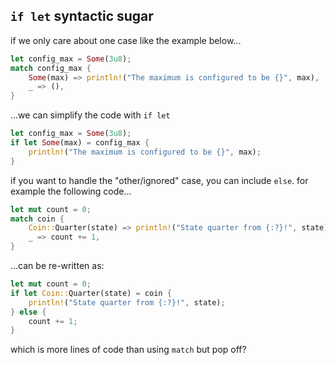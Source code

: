 ## `if let` syntactic sugar

if we only care about one case like the example below...

```rust
let config_max = Some(3u8);
match config_max {
    Some(max) => println!("The maximum is configured to be {}", max),
    _ => (),
}
```

...we can simplify the code with `if let`

```rust
let config_max = Some(3u8);
if let Some(max) = config_max {
    println!("The maximum is configured to be {}", max);
}
```

if you want to handle the "other/ignored" case, you can include `else`. for example the following code...

```rust
let mut count = 0;
match coin {
    Coin::Quarter(state) => println!("State quarter from {:?}!", state),
    _ => count += 1,
}
```

...can be re-written as:

```rust
let mut count = 0;
if let Coin::Quarter(state) = coin {
    println!("State quarter from {:?}!", state);
} else {
    count += 1;
}
```

which is more lines of code than using `match` but pop off?


